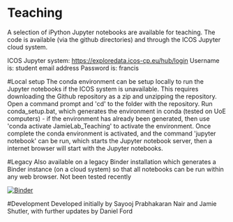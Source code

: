 # Teaching

A selection of iPython Jupyter notebooks are available for teaching. The code is available (via the github directories) and through the ICOS Jupyter cloud system.

ICOS Jupyter system: https://exploredata.icos-cp.eu/hub/login
Username is: student email address
Password is: francis

#Local setup
The conda environment can be setup locally to run the Jupyter notebooks if the ICOS system is unavailable. This requires downloading the Github repository as a zip and unzipping the repository. Open a command prompt and 'cd' to the folder with the repository. Run conda_setup.bat, which generates the environment in conda (tested on UoE computers) - if the environment has already been generated, then use 'conda activate JamieLab_Teaching' to activate the environment. Once complete the conda environment is activated, and the command 'jupyter notebook' can be run, which starts the Jupyter notebook server, then a internet browser will start with the Jupyter notebooks.

#Legacy
Also available on a legacy Binder installation which generates a Binder instance (on a cloud system) so that all notebooks can be run within any web browser. Not been tested recently

[![Binder](https://mybinder.org/badge_logo.svg)](https://mybinder.org/v2/gh/JamieLab/Teaching/HEAD)

#Development
Developed initially by Sayooj Prabhakaran Nair and Jamie Shutler, with further updates by Daniel Ford
